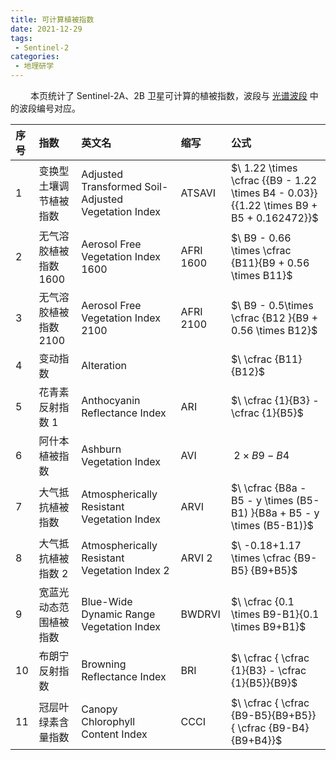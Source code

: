 ```yaml
---
title: 可计算植被指数
date: 2021-12-29
tags:
 - Sentinel-2
categories:
 - 地理研学
---
```


&emsp;&emsp; 本页统计了 Sentinel-2A、2B 卫星可计算的植被指数，波段与 [光谱波段](2.S2-Spectrum.html) 中的波段编号对应。

<!-- more -->

|序号 |指数 |英文名 |缩写 |公式 |
|:---| :--- | :--- | :--- | :--- |
|1| 变换型土壤调节植被指数 | Adjusted Transformed Soil-Adjusted Vegetation Index | ATSAVI | $\ 1.22 \times  \cfrac {{B9 - 1.22 \times B4 - 0.03}}{{1.22 \times B9 + B5 + 0.162472}}$ |
|2|无气溶胶植被指数 1600|Aerosol Free Vegetation Index 1600| AFRI 1600|$\ B9 - 0.66 \times \cfrac {B11}{B9 + 0.56 \times B11}$ |
|3|无气溶胶植被指数 2100|Aerosol Free Vegetation Index 2100|AFRI 2100|$\  B9 - 0.5\times \cfrac {B12 }{B9 + 0.56 \times B12}$|
|4|变动指数|Alteration||$\ \cfrac {B11}{B12}$|
|5|花青素反射指数 1|Anthocyanin Reflectance Index|ARI|$\ \cfrac {1}{B3} - \cfrac {1}{B5}$|
|6|阿什本植被指数|Ashburn Vegetation Index|AVI|$\ 2 \times B9 -B4$|
|7|大气抵抗植被指数| Atmospherically Resistant Vegetation Index|ARVI|$\ \cfrac {B8a - B5 - y \times (B5-B1) }{B8a + B5 - y \times (B5-B1)}$|
|8|大气抵抗植被指数 2 |Atmospherically Resistant Vegetation Index 2|ARVI 2|$\ -0.18+1.17 \times \cfrac {B9-B5} {B9+B5}$|
|9|宽蓝光动态范围植被指数  |Blue-Wide Dynamic Range Vegetation Index|BWDRVI|$\ \cfrac {0.1 \times B9-B1}{0.1 \times B9+B1}$|
|10|布朗宁反射指数 |Browning Reflectance Index|BRI|$\ \cfrac { \cfrac {1}{B3} - \cfrac {1}{B5}}{B9}$|
|11|冠层叶绿素含量指数|Canopy Chlorophyll Content Index|CCCI|$\ \cfrac { \cfrac {B9-B5}{B9+B5}} { \cfrac {B9-B4}{B9+B4}}$|





